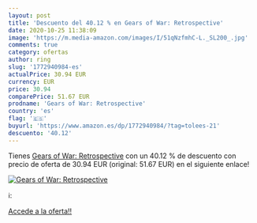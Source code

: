 ```yaml
---
layout: post
title: 'Descuento del 40.12 % en Gears of War: Retrospective'
date: 2020-10-25 11:38:09
image: 'https://m.media-amazon.com/images/I/51qNzfmhC-L._SL200_.jpg'
comments: true
category: ofertas
author: ring
slug: '1772940984-es'
actualPrice: 30.94 EUR
currency: EUR
price: 30.94
comparePrice: 51.67 EUR
prodname: 'Gears of War: Retrospective'
country: 'es'
flag: '🇪🇸'
buyurl: 'https://www.amazon.es/dp/1772940984/?tag=tolees-21'
descuento: '40.12'
---
```


Tienes [Gears of War: Retrospective](https://www.amazon.es/dp/1772940984/?tag=tolees-21) con un 40.12 % de descuento con precio de oferta de 30.94 EUR (original: 51.67 EUR) en el siguiente enlace!

[![Gears of War: Retrospective](https://m.media-amazon.com/images/I/51qNzfmhC-L._SL200_.jpg)](https://www.amazon.es/dp/1772940984/?tag=tolees-21)

ℹ️:


[Accede a la oferta!!](https://www.amazon.es/dp/1772940984/?tag=tolees-21)
